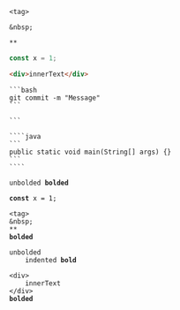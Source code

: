 ```
<tag>
```

```
&nbsp;
```

```
**
```

```javascript
const x = 1;
```

```html
<div>innerText</div>
```

````
```bash
git commit -m "Message"
```
````

`````
```

````java
```
public static void main(String[] args) {}
```
````
`````

<pre><code>unbolded <b>bolded</b>
</code></pre>

<pre lang="javascript"><code><b>const</b> x = 1;
</code></pre>

<pre><code>&lt;tag>
&amp;nbsp;
**
<b>bolded</b>
</code></pre>

<pre><code>unbolded
    indented <b>bold</b>
</code></pre>

<pre lang="html"><code>&lt;div>
    innerText
&lt;/div>
<b>bolded</b>
</code></pre>